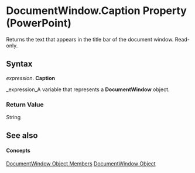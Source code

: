 
# DocumentWindow.Caption Property (PowerPoint)

Returns the text that appears in the title bar of the document window. Read-only.


## Syntax

 _expression_. **Caption**

 _expression_A variable that represents a  **DocumentWindow** object.


### Return Value

String


## See also


#### Concepts


 [DocumentWindow Object Members](414ea08d-db8e-70da-0fab-7a92942d2348.md)
 [DocumentWindow Object](567c5e66-8d68-a868-4072-b5358cf69546.md)
